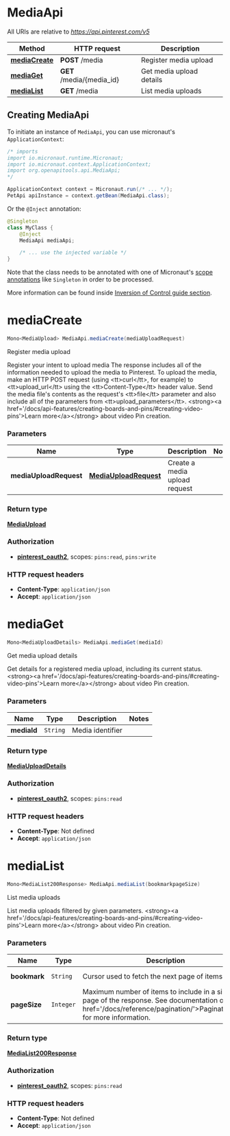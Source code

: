 # MediaApi

All URIs are relative to *https://api.pinterest.com/v5*

| Method | HTTP request | Description |
|------------- | ------------- | -------------|
| [**mediaCreate**](MediaApi.md#mediaCreate) | **POST** /media | Register media upload |
| [**mediaGet**](MediaApi.md#mediaGet) | **GET** /media/{media_id} | Get media upload details |
| [**mediaList**](MediaApi.md#mediaList) | **GET** /media | List media uploads |


## Creating MediaApi

To initiate an instance of `MediaApi`, you can use micronaut's `ApplicationContext`:
```java
/* imports
import io.micronaut.runtime.Micronaut;
import io.micronaut.context.ApplicationContext;
import org.openapitools.api.MediaApi;
*/

ApplicationContext context = Micronaut.run(/* ... */);
PetApi apiInstance = context.getBean(MediaApi.class);
```

Or the `@Inject` annotation:
```java
@Singleton
class MyClass {
    @Inject
    MediaApi mediaApi;

    /* ... use the injected variable */
}
```
Note that the class needs to be annotated with one of Micronaut's [scope annotations](https://docs.micronaut.io/latest/guide/#scopes) like `Singleton` in order to be processed.

More information can be found inside [Inversion of Control guide section](https://docs.micronaut.io/latest/guide/#ioc).

<a id="mediaCreate"></a>
# **mediaCreate**
```java
Mono<MediaUpload> MediaApi.mediaCreate(mediaUploadRequest)
```

Register media upload

Register your intent to upload media  The response includes all of the information needed to upload the media to Pinterest.  To upload the media, make an HTTP POST request (using &lt;tt&gt;curl&lt;/tt&gt;, for example) to &lt;tt&gt;upload_url&lt;/tt&gt; using the &lt;tt&gt;Content-Type&lt;/tt&gt; header value. Send the media file&#39;s contents as the request&#39;s &lt;tt&gt;file&lt;/tt&gt; parameter and also include all of the parameters from &lt;tt&gt;upload_parameters&lt;/tt&gt;.  &lt;strong&gt;&lt;a href&#x3D;&#39;/docs/api-features/creating-boards-and-pins/#creating-video-pins&#39;&gt;Learn more&lt;/a&gt;&lt;/strong&gt; about video Pin creation.

### Parameters
| Name | Type | Description  | Notes |
|------------- | ------------- | ------------- | -------------|
| **mediaUploadRequest** | [**MediaUploadRequest**](MediaUploadRequest.md)| Create a media upload request | |


### Return type
[**MediaUpload**](MediaUpload.md)

### Authorization
* **[pinterest_oauth2](auth.md#pinterest_oauth2)**, scopes: `pins:read`, `pins:write`

### HTTP request headers
 - **Content-Type**: `application/json`
 - **Accept**: `application/json`

<a id="mediaGet"></a>
# **mediaGet**
```java
Mono<MediaUploadDetails> MediaApi.mediaGet(mediaId)
```

Get media upload details

Get details for a registered media upload, including its current status.  &lt;strong&gt;&lt;a href&#x3D;&#39;/docs/api-features/creating-boards-and-pins/#creating-video-pins&#39;&gt;Learn more&lt;/a&gt;&lt;/strong&gt; about video Pin creation.

### Parameters
| Name | Type | Description  | Notes |
|------------- | ------------- | ------------- | -------------|
| **mediaId** | `String`| Media identifier | |


### Return type
[**MediaUploadDetails**](MediaUploadDetails.md)

### Authorization
* **[pinterest_oauth2](auth.md#pinterest_oauth2)**, scopes: `pins:read`

### HTTP request headers
 - **Content-Type**: Not defined
 - **Accept**: `application/json`

<a id="mediaList"></a>
# **mediaList**
```java
Mono<MediaList200Response> MediaApi.mediaList(bookmarkpageSize)
```

List media uploads

List media uploads filtered by given parameters.  &lt;strong&gt;&lt;a href&#x3D;&#39;/docs/api-features/creating-boards-and-pins/#creating-video-pins&#39;&gt;Learn more&lt;/a&gt;&lt;/strong&gt; about video Pin creation.

### Parameters
| Name | Type | Description  | Notes |
|------------- | ------------- | ------------- | -------------|
| **bookmark** | `String`| Cursor used to fetch the next page of items | [optional parameter] |
| **pageSize** | `Integer`| Maximum number of items to include in a single page of the response. See documentation on &lt;a href&#x3D;&#39;/docs/reference/pagination/&#39;&gt;Pagination&lt;/a&gt; for more information. | [optional parameter] [default to `25`] |


### Return type
[**MediaList200Response**](MediaList200Response.md)

### Authorization
* **[pinterest_oauth2](auth.md#pinterest_oauth2)**, scopes: `pins:read`

### HTTP request headers
 - **Content-Type**: Not defined
 - **Accept**: `application/json`

